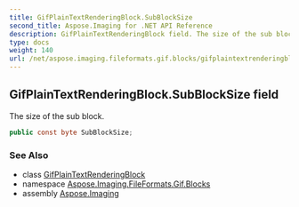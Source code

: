```yaml
---
title: GifPlainTextRenderingBlock.SubBlockSize
second_title: Aspose.Imaging for .NET API Reference
description: GifPlainTextRenderingBlock field. The size of the sub block
type: docs
weight: 140
url: /net/aspose.imaging.fileformats.gif.blocks/gifplaintextrenderingblock/subblocksize/
---
```

## GifPlainTextRenderingBlock.SubBlockSize field

The size of the sub block.

```csharp
public const byte SubBlockSize;
```

### See Also

* class [GifPlainTextRenderingBlock](../)
* namespace [Aspose.Imaging.FileFormats.Gif.Blocks](../../gifplaintextrenderingblock/)
* assembly [Aspose.Imaging](../../../)


